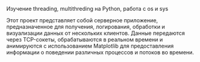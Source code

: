 Изучение threading, multithreding на Python, работа с os и sys


Этот проект представляет собой серверное приложение, предназначенное для получения, логирования, обработки и визуализации данных от нескольких клиентов. Данные передаются через TCP-сокеты, обрабатываются в реальном времени и анимируются с использованием Matplotlib для предоставления информации о поведении различных процессов и потоков во времени.
